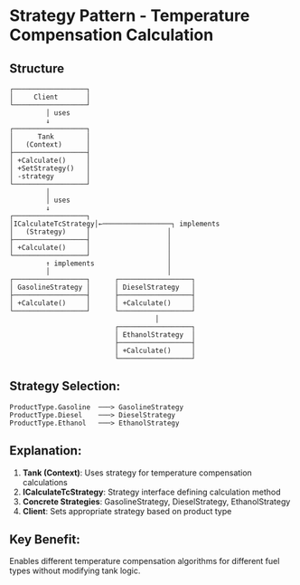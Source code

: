 # Strategy Pattern - Temperature Compensation Calculation

## Structure
```
┌──────────────────┐
│     Client       │
└──────────────────┘
         │ uses
         ↓
┌──────────────────┐
│      Tank        │
│   (Context)      │
├──────────────────┤
│ +Calculate()     │
│ +SetStrategy()   │
│ -strategy        │
└──────────────────┘
         │
         │ uses
         ↓
┌──────────────────┐
│ICalculateTcStrategy│←─────────────────┐ implements
│   (Strategy)     │                   │
├──────────────────┤                   │
│ +Calculate()     │                   │
└──────────────────┘                   │
         ↑ implements                  │
         │                             │
┌──────────────────┐      ┌──────────────────┐
│ GasolineStrategy │      │ DieselStrategy   │
├──────────────────┤      ├──────────────────┤
│ +Calculate()     │      │ +Calculate()     │
└──────────────────┘      └──────────────────┘
                                    │
                          ┌──────────────────┐
                          │ EthanolStrategy  │
                          ├──────────────────┤
                          │ +Calculate()     │
                          └──────────────────┘
```

## Strategy Selection:
```
ProductType.Gasoline  ───> GasolineStrategy
ProductType.Diesel    ───> DieselStrategy
ProductType.Ethanol   ───> EthanolStrategy
```

## Explanation:
1. **Tank (Context)**: Uses strategy for temperature compensation calculations
2. **ICalculateTcStrategy**: Strategy interface defining calculation method
3. **Concrete Strategies**: GasolineStrategy, DieselStrategy, EthanolStrategy
4. **Client**: Sets appropriate strategy based on product type

## Key Benefit:
Enables different temperature compensation algorithms for different fuel types without modifying tank logic.